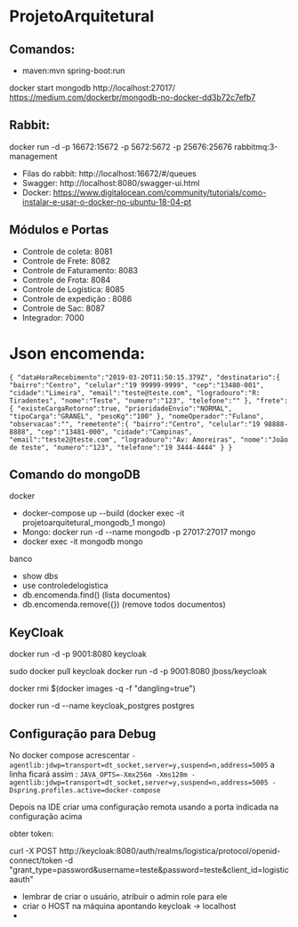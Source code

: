 # ProjetoArquitetural
## Comandos:

 - maven:mvn spring-boot:run


 docker start mongodb
 http://localhost:27017/
 https://medium.com/dockerbr/mongodb-no-docker-dd3b72c7efb7

## Rabbit:
docker run -d -p 16672:15672 -p 5672:5672 -p 25676:25676 rabbitmq:3-management

 - Filas do rabbit: http://localhost:16672/#/queues
 - Swagger: http://localhost:8080/swagger-ui.html
 - Docker: https://www.digitalocean.com/community/tutorials/como-instalar-e-usar-o-docker-no-ubuntu-18-04-pt

## Módulos e Portas
 - Controle de coleta: 8081
 - Controle de Frete: 8082
 - Controle de Faturamento: 8083
 - Controle de Frota: 8084
 - Controle de Logística: 8085
 - Controle de expedição : 8086
 - Controle de Sac: 8087
 - Integrador: 7000

 # Json encomenda:
`{
   "dataHoraRecebimento":"2019-03-20T11:50:15.379Z",
   "destinatario":{
      "bairro":"Centro",
      "celular":"19 99999-9999",
      "cep":"13480-001",
      "cidade":"Limeira",
      "email":"teste@teste.com",
      "logradouro":"R: Tiradentes",
      "nome":"Teste",
      "numero":"123",
      "telefone":""
   },
   "frete":{
      "existeCargaRetorno":true,
      "prioridadeEnvio":"NORMAL",
      "tipoCarga":"GRANEL",
      "pesoKg":"100"
   },
   "nomeOperador":"Fulano",
   "observacao":"",
   "remetente":{
      "bairro":"Centro",
      "celular":"19 98888-8888",
      "cep":"13481-000",
      "cidade":"Campinas",
      "email":"teste2@teste.com",
      "logradouro":"Av: Amoreiras",
      "nome":"João de teste",
      "numero":"123",
      "telefone":"19 3444-4444"
   }
}`


## Comando do mongoDB
docker
- docker-compose up --build  (docker exec -it projetoarquitetural_mongodb_1 mongo)
- Mongo: docker run -d --name mongodb -p 27017:27017 mongo
- docker exec -it mongodb mongo

banco
 - show dbs
 - use controledelogistica
 - db.encomenda.find() (lista documentos)
 - db.encomenda.remove({}) (remove todos documentos)


## KeyCloak
docker run -d -p 9001:8080 keycloak


sudo docker pull keycloak
docker run -d -p 9001:8080 jboss/keycloak


 docker rmi $(docker images -q -f "dangling=true")

 docker run -d --name keycloak_postgres postgres

## Configuração para Debug

 No docker compose acrescentar `-agentlib:jdwp=transport=dt_socket,server=y,suspend=n,address=5005` a linha ficará assim : `JAVA_OPTS=-Xmx256m -Xms128m -agentlib:jdwp=transport=dt_socket,server=y,suspend=n,address=5005 -Dspring.profiles.active=docker-compose`

 Depois na IDE criar uma configuração remota usando a porta indicada na configuração acima

 obter token:

 curl -X POST http://keycloak:8080/auth/realms/logistica/protocol/openid-connect/token -d "grant_type=password&username=teste&password=teste&client_id=logisticaauth"

  - lembrar de criar o usuário, atribuir o admin role para ele
  - criar o HOST na máquina apontando keycloak -> localhost
  - 
